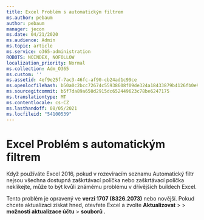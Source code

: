 ```yaml
---
title: Excel Problém s automatickým filtrem
ms.author: pebaum
author: pebaum
manager: jecon
ms.date: 04/21/2020
ms.audience: Admin
ms.topic: article
ms.service: o365-administration
ROBOTS: NOINDEX, NOFOLLOW
localization_priority: Normal
ms.collection: Adm_O365
ms.custom: ''
ms.assetid: 4ef9e25f-7ac3-46fc-af90-cb24ad1c99ce
ms.openlocfilehash: b50a0c2bcc72674c55938608f09de324a18433879b4126fb0e9c3314480dc180
ms.sourcegitcommit: b5f7da89a650d2915dc652449623c78be6247175
ms.translationtype: MT
ms.contentlocale: cs-CZ
ms.lasthandoff: 08/05/2021
ms.locfileid: "54100539"
---
```

# <a name="excel-autofilter-issue"></a>Excel Problém s automatickým filtrem

Když používáte Excel 2016, pokud v rozevíracím seznamu Automatický filtr nejsou všechna dostupná zaškrtávací políčka nebo zaškrtávací políčka neklikejte, může to být kvůli známému problému v dřívějších buildech Excel. 
  
Tento problém je opravený ve **verzi 1707 (8326.2073)** nebo novější. Pokud chcete aktualizaci získat hned, otevřete Excel a zvolte **Aktualizovat** \>  \> **možnosti aktualizace účtu** \> **souborů .**
  

